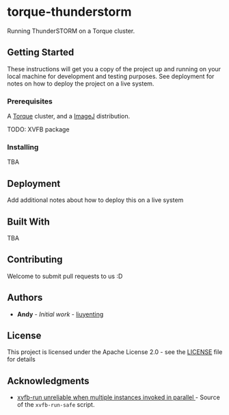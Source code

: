 # torque-thunderstorm
Running ThunderSTORM on a Torque cluster.

## Getting Started
These instructions will get you a copy of the project up and running on your local machine for development and testing purposes. See deployment for notes on how to deploy the project on a live system.

### Prerequisites
A [Torque](http://www.adaptivecomputing.com/support/download-center/torque-download/) cluster, and a [ImageJ](https://imagej.nih.gov/ij/download.html) distribution.

TODO: XVFB package

### Installing
TBA

## Deployment
Add additional notes about how to deploy this on a live system

## Built With
TBA

## Contributing
Welcome to submit pull requests to us :D

## Authors
* **Andy** - *Initial work* - [liuyenting](https://github.com/liuyenting)

## License
This project is licensed under the Apache License 2.0 - see the [LICENSE](LICENSE) file for details

## Acknowledgments
* [xvfb-run unreliable when multiple instances invoked in parallel
](https://stackoverflow.com/a/30336424) - Source of the `xvfb-run-safe` script.
